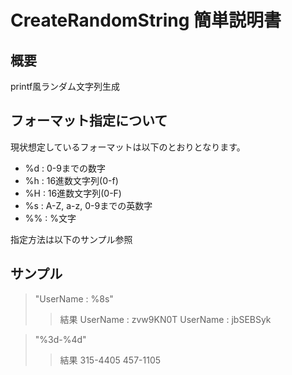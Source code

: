 # CreateRandomString 簡単説明書

## 概要

printf風ランダム文字列生成  

## フォーマット指定について

現状想定しているフォーマットは以下のとおりとなります。 

- %d : 0-9までの数字 
- %h : 16進数文字列(0-f)
- %H : 16進数文字列(0-F)
- %s : A-Z, a-z, 0-9までの英数字
- %% : %文字
  
指定方法は以下のサンプル参照

## サンプル

> "UserName : %8s"
>> 結果
>> UserName : zvw9KN0T
>> UserName : jbSEBSyk

> "%3d-%4d"
>> 結果
>> 315-4405
>> 457-1105
